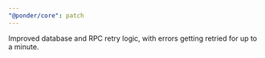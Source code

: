 ```yaml
---
"@ponder/core": patch
---
```


Improved database and RPC retry logic, with errors getting retried for up to a minute.
